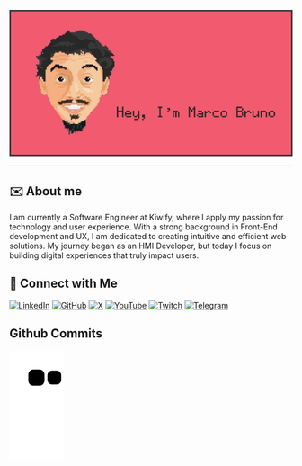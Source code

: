 <div align="center">
    <p>
        <img src="https://raw.githubusercontent.com/marcobrunodev/marcobrunodev/refs/heads/main/assets/banner.png" alt="I'm Marco Bruno" />
    </p>
</div>

<hr />

<h2>✉️  About me</h2>

<p>
    I am currently a Software Engineer at Kiwify, where I apply my passion for technology and user experience. With a strong background in Front-End development and UX, I am dedicated to creating intuitive and efficient web solutions. My journey began as an HMI Developer, but today I focus on building digital experiences that truly impact users.
</p>

<h2>💬 Connect with Me</h2>

[![LinkedIn](https://img.shields.io/badge/linkedin-%230077B5.svg?style=for-the-badge&logo=linkedin&logoColor=white)](https://linkedin.com/in/marcobrunodev)
[![GitHub](https://img.shields.io/badge/github-%23121011.svg?style=for-the-badge&logo=github&logoColor=white)](https://github.com/marcobrunodev)
[![X](https://img.shields.io/badge/X-%23000000.svg?style=for-the-badge&logo=X&logoColor=white)](https://x.com/marcobrunodev)
[![YouTube](https://img.shields.io/badge/YouTube-%23FF0000.svg?style=for-the-badge&logo=YouTube&logoColor=white)](https://youtube.com/marcobrunodev)
[![Twitch](https://img.shields.io/badge/Twitch-%239146FF.svg?style=for-the-badge&logo=Twitch&logoColor=white)](https://twitch.tv/marcobrunodev)
[![Telegram](https://img.shields.io/badge/Telegram-2CA5E0?style=for-the-badge&logo=telegram&logoColor=white)](https://t.me/marcobrunodev)

<h2>Github Commits</h2>

![snake animation](https://github.com/marcobrunodev/marcobrunodev/blob/output/github-contribution-grid-snake2.svg)

